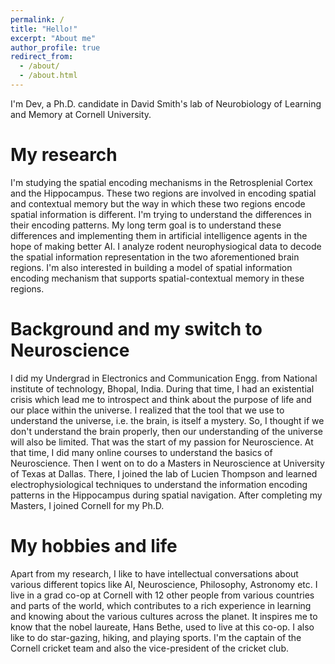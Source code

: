 ```yaml
---
permalink: /
title: "Hello!"
excerpt: "About me"
author_profile: true
redirect_from: 
  - /about/
  - /about.html
---
```


I'm Dev, a Ph.D. candidate in David Smith's lab of Neurobiology of Learning and Memory at Cornell University. 

My research
======
I'm studying the spatial encoding mechanisms in the Retrosplenial Cortex and the Hippocampus. These two regions are involved in encoding spatial and contextual memory but the way in which these two regions encode spatial information is different. I'm trying to understand the differences in their encoding patterns. My long term goal is to understand these differences and implementing them in artificial intelligence agents in the hope of making better AI. I analyze rodent neurophysiogical data to decode the spatial information representation in the two aforementioned brain regions. I'm also interested in building a model of spatial information encoding mechanism that supports spatial-contextual memory in these regions.

Background and my switch to Neuroscience
======
I did my Undergrad in Electronics and Communication Engg. from National institute of technology, Bhopal, India. During that time, I had an existential crisis which lead me to introspect and think about the purpose of life and our place within the universe. I realized that the tool that we use to understand the universe, i.e. the brain, is itself a mystery. So, I thought if we don't understand the brain properly, then our understanding of the universe will also be limited. That was the start of my passion for Neuroscience. At that time, I did many online courses to understand the basics of Neuroscience. Then I went on to do a Masters in Neuroscience at University of Texas at Dallas. There, I joined the lab of Lucien Thompson and learned electrophysiological techniques to understand the information encoding patterns in the Hippocampus during spatial navigation. After completing my Masters, I joined Cornell for my Ph.D.

My hobbies and life
======
Apart from my research, I like to have intellectual conversations about various different topics like AI, Neuroscience, Philosophy, Astronomy etc. I live in a grad co-op at Cornell with 12 other people from various countries and parts of the world, which contributes to a rich experience in learning and knowing about the various cultures across the planet. It inspires me to know that the nobel laureate, Hans Bethe, used to live at this co-op. I also like to do star-gazing, hiking, and playing sports. I'm the captain of the Cornell cricket team and also the vice-president of the cricket club.
